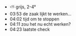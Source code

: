 - ⛅ grijs, 2-4°
- 03:53 de zaak lijkt te werken...
- 04:02 tijd om te stoppen
- 04:11 zou het nu echt werken?
- 04:23 laatste check